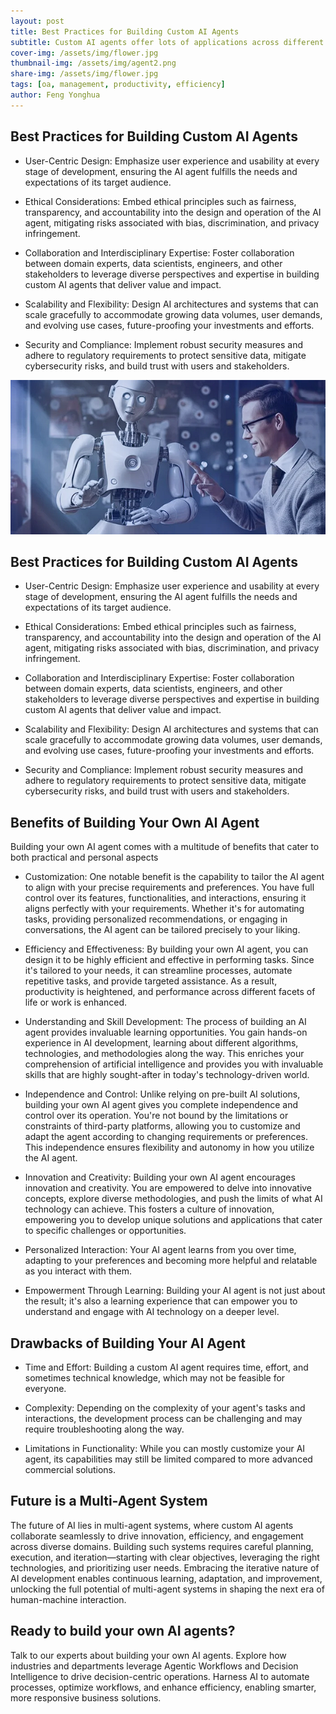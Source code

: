 ```yaml
---
layout: post
title: Best Practices for Building Custom AI Agents
subtitle: Custom AI agents offer lots of applications across different business sectors, promising to revolutionize operations and workflow
cover-img: /assets/img/flower.jpg
thumbnail-img: /assets/img/agent2.png
share-img: /assets/img/flower.jpg
tags: [oa, management, productivity, efficiency]
author: Feng Yonghua
---
```


## Best Practices for Building Custom AI Agents 

  - User-Centric Design: Emphasize user experience and usability at every stage of development, ensuring the AI agent fulfills the needs and expectations of its target audience.

  - Ethical Considerations: Embed ethical principles such as fairness, transparency, and accountability into the design and operation of the AI agent, mitigating risks associated with bias, discrimination, and privacy infringement. 

  - Collaboration and Interdisciplinary Expertise: Foster collaboration between domain experts, data scientists, engineers, and other stakeholders to leverage diverse perspectives and expertise in building custom AI agents that deliver value and impact. 

  - Scalability and Flexibility: Design AI architectures and systems that can scale gracefully to accommodate growing data volumes, user demands, and evolving use cases, future-proofing your investments and efforts. 

  - Security and Compliance: Implement robust security measures and adhere to regulatory requirements to protect sensitive data, mitigate cybersecurity risks, and build trust with users and stakeholders.

![ai agent](/assets/img/agent2.png)

## Best Practices for Building Custom AI Agents 

  - User-Centric Design: Emphasize user experience and usability at every stage of development, ensuring the AI agent fulfills the needs and expectations of its target audience.

  - Ethical Considerations: Embed ethical principles such as fairness, transparency, and accountability into the design and operation of the AI agent, mitigating risks associated with bias, discrimination, and privacy infringement. 

  - Collaboration and Interdisciplinary Expertise: Foster collaboration between domain experts, data scientists, engineers, and other stakeholders to leverage diverse perspectives and expertise in building custom AI agents that deliver value and impact. 

  - Scalability and Flexibility: Design AI architectures and systems that can scale gracefully to accommodate growing data volumes, user demands, and evolving use cases, future-proofing your investments and efforts. 

  - Security and Compliance: Implement robust security measures and adhere to regulatory requirements to protect sensitive data, mitigate cybersecurity risks, and build trust with users and stakeholders.

## Benefits of Building Your Own AI Agent

Building your own AI agent comes with a multitude of benefits that cater to both practical and personal aspects 

  - Customization: One notable benefit is the capability to tailor the AI agent to align with your precise requirements and preferences. You have full control over its features, functionalities, and interactions, ensuring it aligns perfectly with your requirements. Whether it's for automating tasks, providing personalized recommendations, or engaging in conversations, the AI agent can be tailored precisely to your liking. 

  - Efficiency and Effectiveness: By building your own AI agent, you can design it to be highly efficient and effective in performing tasks. Since it's tailored to your needs, it can streamline processes, automate repetitive tasks, and provide targeted assistance. As a result, productivity is heightened, and performance across different facets of life or work is enhanced.

  - Understanding and Skill Development: The process of building an AI agent provides invaluable learning opportunities. You gain hands-on experience in AI development, learning about different algorithms, technologies, and methodologies along the way. This enriches your comprehension of artificial intelligence and provides you with invaluable skills that are highly sought-after in today's technology-driven world.

  - Independence and Control: Unlike relying on pre-built AI solutions, building your own AI agent gives you complete independence and control over its operation. You're not bound by the limitations or constraints of third-party platforms, allowing you to customize and adapt the agent according to changing requirements or preferences. This independence ensures flexibility and autonomy in how you utilize the AI agent. 

  - Innovation and Creativity: Building your own AI agent encourages innovation and creativity. You are empowered to delve into innovative concepts, explore diverse methodologies, and push the limits of what AI technology can achieve. This fosters a culture of innovation, empowering you to develop unique solutions and applications that cater to specific challenges or opportunities. 

  - Personalized Interaction: Your AI agent learns from you over time, adapting to your preferences and becoming more helpful and relatable as you interact with them. 

  - Empowerment Through Learning: Building your AI agent is not just about the result; it's also a learning experience that can empower you to understand and engage with AI technology on a deeper level. 

## Drawbacks of Building Your AI Agent 

  - Time and Effort: Building a custom AI agent requires time, effort, and sometimes technical knowledge, which may not be feasible for everyone. 

  - Complexity: Depending on the complexity of your agent's tasks and interactions, the development process can be challenging and may require troubleshooting along the way. 

  - Limitations in Functionality: While you can mostly customize your AI agent, its capabilities may still be limited compared to more advanced commercial solutions. 

## Future is a Multi-Agent System 

The future of AI lies in multi-agent systems, where custom AI agents collaborate seamlessly to drive innovation, efficiency, and engagement across diverse domains. Building such systems requires careful planning, execution, and iteration—starting with clear objectives, leveraging the right technologies, and prioritizing user needs. Embracing the iterative nature of AI development enables continuous learning, adaptation, and improvement, unlocking the full potential of multi-agent systems in shaping the next era of human-machine interaction.

## Ready to build your own AI agents?

Talk to our experts about building your own AI agents. Explore how industries and departments leverage Agentic Workflows and Decision Intelligence to drive decision-centric operations. Harness AI to automate processes, optimize workflows, and enhance efficiency, enabling smarter, more responsive business solutions.
